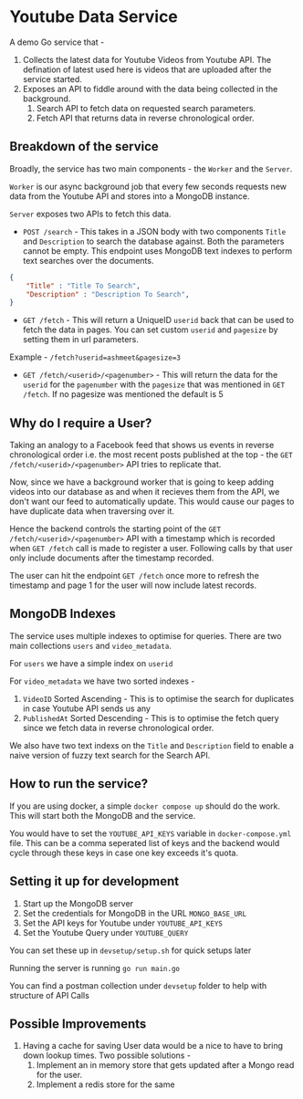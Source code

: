 # Youtube Data Service

A demo Go service that -
1. Collects the latest data for Youtube Videos from Youtube API. The defination of latest used here is videos that are uploaded after the service started.
2. Exposes an API to fiddle around with the data being collected in the background.
   1. Search API to fetch data on requested search parameters.
   2. Fetch API that returns data in reverse chronological order.


## Breakdown of the service

Broadly, the service has two main components - the `Worker` and the `Server`.

`Worker` is our async background job that every few seconds requests new data from the Youtube API and stores into a MongoDB instance.

`Server` exposes two APIs to fetch this data. 
- `POST /search` - This takes in a JSON body with two components `Title` and `Description` to search the database against. Both the parameters cannot be empty. This endpoint uses MongoDB text indexes to perform text searches over the documents.

```json
{
    "Title" : "Title To Search",
    "Description" : "Description To Search",
}
```

- `GET /fetch` - This will return a UniqueID `userid` back that can be used to fetch the data in pages. You can set custom `userid` and `pagesize` by setting them in url parameters.

Example - `/fetch?userid=ashmeet&pagesize=3`

- `GET /fetch/<userid>/<pagenumber>` - This will return the data for the `userid` for the `pagenumber` with the `pagesize` that was mentioned in `GET /fetch`. If no pagesize was mentioned the default is 5

## Why do I require a User?

Taking an analogy to a Facebook feed that shows us events in reverse chronological order i.e. the most
recent posts published at the top - the `GET /fetch/<userid>/<pagenumber>` API tries to replicate that.

Now, since we have a background worker that is going to keep adding videos into our database as and when it recieves them from the API, we don't want our feed to automatically update. This would cause our pages to have duplicate data when traversing over it.

Hence the backend controls the starting point of the `GET /fetch/<userid>/<pagenumber>` API with a timestamp which is recorded when `GET /fetch` call is made to register a user. Following calls by that user only include documents after the timestamp recorded.

The user can hit the endpoint `GET /fetch` once more to refresh the timestamp and page 1 for the user will now include latest records.

## MongoDB Indexes

The service uses multiple indexes to optimise for queries. There are two main collections `users` and `video_metadata`.

For `users` we have a simple index on `userid`

For `video_metadata` we have two sorted indexes - 
  1. `VideoID` Sorted Ascending - This is to optimise the search for duplicates in case Youtube API sends us any
  2. `PublishedAt` Sorted Descending - This is to optimise the fetch query since we fetch data in reverse chronological order.

We also have two text indexs on the `Title` and `Description` field to enable a naive version of fuzzy text search for the Search API.

## How to run the service?

If you are using docker, a simple `docker compose up` should do the work. This will start both the MongoDB and the service.

You would have to set the `YOUTUBE_API_KEYS` variable in `docker-compose.yml` file. This can be a comma seperated list of keys and the backend would cycle through these keys in case one key exceeds it's quota.

## Setting it up for development

1. Start up the MongoDB server
2. Set the credentials for MongoDB in the URL `MONGO_BASE_URL`
3. Set the API keys for Youtube under `YOUTUBE_API_KEYS`
4. Set the Youtube Query under `YOUTUBE_QUERY`

You can set these up in `devsetup/setup.sh` for quick setups later

Running the server is running `go run main.go`

You can find a postman collection under `devsetup` folder to help with structure of API Calls

## Possible Improvements

1. Having a cache for saving User data would be a nice to have to bring down lookup times. Two possible solutions -
   1. Implement an in memory store that gets updated after a Mongo read for the user.
   2. Implement a redis store for the same
